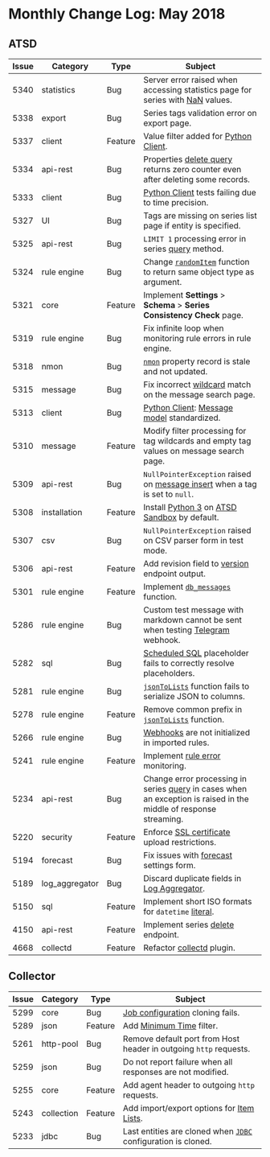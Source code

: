 # Monthly Change Log: May 2018

## ATSD

**Issue**| **Category**    | **Type**    | **Subject**
-----|-------------|---------|----------------------
5340 | statistics     | Bug     | Server error raised when accessing statistics page for series with [NaN](../../sql/README.md#not-a-number-nan) values.
5338 | export             | Bug     | Series tags validation error on export page.
5337 | client | Feature | Value filter added for [Python Client](https://github.com/axibase/atsd-api-python#axibase-time-series-database-client-for-python).
5334 | api-rest       | Bug     | Properties [delete query](../../administration/data_retention.md#deleting-properties) returns zero counter even after deleting some records.
5333 | client         | Bug     | [Python Client](https://github.com/axibase/atsd-api-python#axibase-time-series-database-client-for-python) tests failing due to time precision.
5327 | UI             | Bug     | Tags are missing on series list page if entity is specified.
5325 | api-rest       | Bug     | `LIMIT 1` processing error in series [query](../../api/data/series/query.md#series-query) method.
5324 | rule engine    | Bug     | Change [`randomItem`](../../rule-engine/functions-random.md#randomitem) function to return same object type as argument.
5321 | core           | Feature | Implement **Settings** > **Schema** > **Series Consistency Check** page.
5319 | rule engine    | Bug     | Fix infinite loop when monitoring rule errors in rule engine.
5318 | nmon           | Bug     | [`nmon`](../../integration/nmon/README.md#nmon) property record is stale and not updated.
5315 | message        | Bug     | Fix incorrect [wildcard](../../search/entity-search.md#wildcards) match on the message search page.
5313 | client         | Bug     | [Python Client](https://github.com/axibase/atsd-api-python#axibase-time-series-database-client-for-python): [Message model](https://github.com/axibase/atsd-api-python#inserting-data) standardized.
5310 | message        | Feature | Modify filter processing for tag wildcards and empty tag values on message search page.
5309 | api-rest       | Bug     | `NullPointerException` raised on [message insert](../../api/data/messages/README.md#data-api-messages-methods) when a tag is set to `null`.
5308 | installation   | Feature | Install [Python 3](https://www.python.org/download/releases/3.0/) on [ATSD Sandbox](https://github.com/axibase/dockers/blob/atsd-sandbox/README.md#overview) by default.
5307 | csv            | Bug     | `NullPointerException` raised on CSV parser form in test mode.
5306 | api-rest       | Feature | Add revision field to [version](../../api/meta/misc/version.md) endpoint output.
5301 | rule engine    | Feature | Implement [`db_messages`](../../rule-engine/functions-message.md#db_messages) function.
5286 | rule engine    | Bug     | Custom test message with markdown cannot be sent when testing [Telegram](../../rule-engine/notifications/telegram.md#telegram-notifications) webhook.
5282 | sql            | Bug     | [Scheduled SQL](../../sql/scheduled-sql.md#sql-scheduler) placeholder fails to correctly resolve placeholders.
5281 | rule engine    | Bug     | [`jsonToLists`](../../rule-engine/functions-table.md#jsontolists) function fails to serialize JSON to columns.
5278 | rule engine    | Feature | Remove common prefix in [`jsonToLists`](../../rule-engine/functions-table.md#jsontolists) function.
5266 | rule engine    | Bug     | [Webhooks](../../rule-engine/notifications/README.md) are not initialized in imported rules.
5241 | rule engine    | Feature | Implement [rule error](../../rule-engine/README.md#rule-errors) monitoring.
5234 | api-rest       | Bug     | Change error processing in series [query](../../api/data/series/query.md#series-query) in cases when an exception is raised in the middle of response streaming.
5220 | security       | Feature     | Enforce [SSL certificate](../../administration/ssl-ca-signed.md#installing-ca-signed-certificate) upload restrictions.
5194 | forecast       | Bug     | Fix issues with [forecast](../../forecasting/README.md#data-forecasting) settings form.
5189 | log_aggregator | Bug     | Discard duplicate fields in [Log Aggregator](../../administration/logging.md#logging).
5150 | sql            | Feature | Implement short ISO formats for `datetime` [literal](../../sql/README.md#interval-condition).
4150 | api-rest       | Feature | Implement series [delete](../../api/data/series/delete.md#series-delete) endpoint.
4668 | collectd       | Feature | Refactor [collectd](../../integration/collectd/README.md#collectd) plugin.

## Collector

**Issue**| **Category**    | **Type**    | **Subject**
-----|-------------|---------|----------------------
5299|core|Bug| [Job configuration](https://github.com/axibase/axibase-collector/#job-types) cloning fails.
5289|json|Feature| Add [Minimum Time](https://github.com/axibase/axibase-collector/blob/master/jobs/json.md#time-fields) filter.
5261|http-pool|Bug|Remove default port from Host header in outgoing `http` requests.
5259|json|Bug|Do not report failure when all responses are not modified.
5255|core|Feature|Add agent header to outgoing `http` requests.
5243|collection|Feature|Add import/export options for [Item Lists](https://github.com/axibase/axibase-collector/blob/master/collections.md#item-lists).
5233|jdbc|Bug| Last entities are cloned when [`JDBC`](https://github.com/axibase/axibase-collector/blob/master/jobs/jdbc.md#jdbc-job) configuration is cloned.
